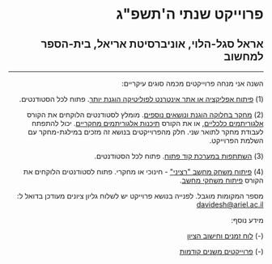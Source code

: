 <div dir='rtl' lang='he'>

# פרוייקט שנתי ה'תשפ"ג
## אראל סגל-הלוי, אוניברסיטת אריאל, בית-הספר למחשוב
----

השנה אני מנחה פרוייקטים מכמה סוגים עיקריים:

(1) [פיתוח אפליקציה או אתר אינטרנט לפוליטיקה הוגנת יותר](fair-politics.md). פתוח לכל הסטודנטים.

(2) [מחקר בחלוקה הוגנת ונושאים נוספים](research/README.md). 
מומלץ לסטודנטים הלוקחים את הקורס
 [אלגוריתמים כלכליים][economic-alg], 
 או את הקורס
 [תיכנות אלגוריתמים מחקריים][research-alg].
 יכול להתפתח לעבודת מחקר לתואר שני.
חלק מהפרוייקטים בנושא זה מזכים במילגת-מחקר עם השלמת הפרוייקט.

(3) [השתתפות במערכת קוד פתוח](opensource/README.md). פתוח לכל הסטודנטים. 

(4) [פיתוח משחק מחשב "רציני"](games/README.md) - חינוכי או מחקרי. פתוח לסטודנטים הלוקחים את הקורס [פיתוח משחקי מחשב][gamedev].

מספר המקומות מוגבל. לפנייה בנושא פרוייקט יש לשלוח גליון ציונים מעודכן בדואל ל:
davidesh@ariel.ac.il


מידע נוסף:

(-) [לוח זמנים וחישוב הציון](timetable.md)

(-) [פרוייקטים משנים קודמות](https://sites.google.com/view/projects-at-ariel)


</div>


[economic-alg]: https://github.com/erelsgl-at-ariel/algorithms-5783
[research-alg]: https://github.com/erelsgl-at-ariel/research-5783
[gamedev]: https://github.com/gamedev-at-ariel/gamedev-5783
